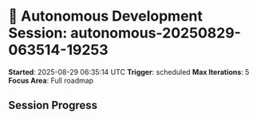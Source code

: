 # 🤖 Autonomous Development Session: autonomous-20250829-063514-19253

**Started**: 2025-08-29 06:35:14 UTC
**Trigger**: scheduled
**Max Iterations**: 5
**Focus Area**: Full roadmap

## Session Progress

